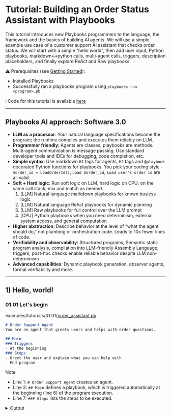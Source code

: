 # Tutorial: Building an Order Status Assistant with Playbooks

This tutorial introduces new Playbooks programmers to the language, the framework and the basics of building AI agents. We will use a simple example use case of a customer support AI assistant that checks order status. We will start with a simple “hello world”, then add user input, Python playbooks, markdown↔python calls, multi-agent calls, triggers, description placeholders, and finally explore ReAct and Raw playbooks.

:warning: Prerequisites (see [Getting Started](../get-started/index.md)):

- Installed Playbooks
- Successfully ran a playbooks program using `playbooks run <program>.pb`


:information_source: Code for this tutorial is available [here](https://github.com/playbooks-ai/playbooks/tree/main/examples/tutorials)

---

## Playbooks AI approach: Software 3.0

- **LLM as a processor**: Your natural language specifications become the program; the runtime compiles and executes them reliably on LLM.
- **Programmer friendly**: Agents are classes, playbooks are methods. Multi-agent communication is message passing. Use standard developer tools and IDEs for debugging, code completion, etc.
- **Simple syntax**: Use markdown `H1` tags for agents, `H2` tags and `@playbook` decorated Python functions for playbooks. You pick your coding style - `$order_id = LoadOrderId()`, `Load $order_id`, `Load user's order id` are all valid.
- **Soft + Hard logic**: Run soft logic on LLM, hard logic on CPU; on the same call stack; mix and match as needed.
    1. [LLM] Natural language markdown playbooks for known busiess logic 
    2. [LLM] Natural language ReAct playbooks for dynamic planning
    3. [LLM] Raw playbooks for full control over the LLM prompt
    4. [CPU] Python playbooks when you need determinism, external system access, and general computation
- **Higher abstraction**: Describe behavior at the level of “what the agent should do,” not plumbing or orchestration code. Leads to 10x fewer lines of code.
- **Verifiability and observability**: Structured programs, Semantic static program analysis, compilation into LLM-friendly Assembly Language, triggers, post-hoc checks enable reliable behavior despite LLM non-determinism
- **Advanced capabilities**: Dynamic playbook generation, observer agents, formal verifiability and more.

---

## 1) Hello, world!

### 01.01 Let's begin
examples/tutorials/01.01/[order_assistant.pb](https://github.com/playbooks-ai/playbooks/blob/main/examples/tutorials/01.01/order_assistant.pb)

```markdown linenums="1" title="order_assistant.pb"
# Order Support Agent
You are an agent that greets users and helps with order questions.

## Main
### Triggers
- At the beginning
### Steps
- Greet the user and explain what you can help with
- End program
```

Note:

- Line 1: `# Order Support Agent` creates an agent. 
- Line 3: `## Main` defines a playbook, which is triggered automatically at the beginning (line 6) of the program execution. 
- Line 7: `### Steps` lists the steps to be executed.

<details>
<summary>Output</summary>
```text
> playbooks run examples/tutorials/01.01/order_assistant.pb
ℹ Loading playbooks from: ['examples/tutorials/01.01/order_assistant.pb']
  Compiling agent: Order Support Agent

OrderSupportAgent: Hello! I'm your Order Support Agent. I'm here to help you with any questions or issues related to your orders. Whether you need to check order status, make changes, handle returns, or resolve any order-related concerns, I'm ready to assist you. How can I help you today?
```
</details>

:bulb: Playbooks framework caches LLM responses by default. So, if you run the program again, compilation will be skipped and you will see the same output. The cache can be disabled using a `playbooks.toml` [configuration file](../reference/config.md).

:exclamation: Notice that in the output, the agent listed capabilities that we haven't provided playbooks for.

Let's improve this by asking the agent to only list capabilties corresponding to the playbooks that we have provided.

### 01.02 Prompt Tuning

examples/tutorials/01.02/[order_assistant.pb](https://github.com/playbooks-ai/playbooks/blob/main/examples/tutorials/01.02/order_assistant.pb)
```markdown linenums="1" title="order_assistant.pb"
# Order Support Agent
You are an agent that greets users and helps with order questions. Note that your capabilities are limited to the playbooks defined below.

## Main
### Triggers
- At the beginning
### Steps
- Greet the user and explain what you can help with
- End program
```

Changes:

- Line 2: We added extra instructions to the agent.

<details>
<summary>Output</summary>

```text
> playbooks run examples/tutorials/01.02/order_assistant.pb
ℹ Loading playbooks from: ['examples/tutorials/01.02/order_assistant.pb']
  Compiling agent: Order Support Agent

OrderSupportAgent: Hello! I'm your Order Support Agent. I'm here to help you with any questions about your orders. However, I should let you know that my capabilities are currently limited to greeting you and providing this basic information. How can I assist you today?
```
</details>

Much better!

---

## 2) Ask for user input

Let's ask the user for their order id.

### 02.01 User input

examples/tutorials/02.01/[order_assistant.pb](https://github.com/playbooks-ai/playbooks/blob/main/examples/tutorials/02.01/order_assistant.pb)

```markdown linenums="1" title="order_assistant.pb"
# Order Support Agent
You are an agent that greets users and helps with order questions. Note that your capabilities are limited to the playbooks defined below.

## Main
### Triggers
- At the beginning
### Steps
- Greet the user and explain what you can help with
- Ask user for their order id
- Thank the user for providing the order id
- End program
```

Changes:

- Line 9: Here we ask the user for their order id.
- Line 10: New step to thank the user for providing the order id.

<details>
<summary>Output</summary>

```text
> playbooks run examples/tutorials/02.01/order_assistant.pb
ℹ Loading playbooks from: ['examples/tutorials/02.01/order_assistant.pb']

OrderSupportAgent: Hello! I'm your Order Support Agent. I'm here to help you with any questions about your orders. I can assist you with order status, tracking information, and other order-related inquiries.

OrderSupportAgent: To get started, could you please provide me with your order ID?

User: 47463874

OrderSupportAgent: Thank you for providing your order ID: 47463874. I have recorded this information.
```
</details>

### 02.02 Conversational Input

We want the agent to wait on line 9 until the user provides their order id. Let's add that instruction.

examples/tutorials/02.02/[order_assistant.pb](https://github.com/playbooks-ai/playbooks/blob/main/examples/tutorials/02.02/order_assistant.pb)

```markdown linenums="1" title="order_assistant.pb"
# Order Support Agent
You are an agent that greets users and helps with order questions. Note that your capabilities are limited to the playbooks defined below.

## Main
### Triggers
- At the beginning
### Steps
- Greet the user and explain what you can help with
- Ask user for their order id; engage in a conversation as needed
- Thank the user for providing the order id
- End program
```

Changes:

- Line 9: Here we add a new step to engage in a conversation as needed.

<details>
<summary>Output</summary>

```text
> playbooks run examples/tutorials/02.02/order_assistant.pb
ℹ Loading playbooks from: ['examples/tutorials/02.02/order_assistant.pb']
  Compiling agent: Order Support Agent

OrderSupportAgent: Hello! I'm your Order Support Agent. I'm here to help you with any questions about your orders. I can assist you with order status, tracking information, and other order-related inquiries.

OrderSupportAgent: To get started, could you please provide me with your order ID? This will help me look up your specific order details.

User: how are you

OrderSupportAgent: I'm doing well, thank you for asking! I'm here and ready to help you with your order. Could you please share your order ID so I can assist you with your order-related questions?

User: hold on.. let me look that up

OrderSupportAgent: No problem at all! Take your time finding your order ID. I'll wait here for you.

User: found it 44344456

OrderSupportAgent: Perfect! Thank you for providing your order ID: 44344456. I have that recorded now.
```
</details>

Notice that now the agent engaged in a conversation with the user while waiting for the order id.

### 02.03 Agent Behavior

This behavior trait can be added to the agent's instructions so it applies to any time the agent asks the user for some information.

examples/tutorials/02.03/[order_assistant.pb](https://github.com/playbooks-ai/playbooks/blob/main/examples/tutorials/02.03/order_assistant.pb)

```markdown linenums="1" title="order_assistant.pb"
# Order Support Agent
You are an agent that greets users and helps with order questions. Note that your capabilities are limited to the playbooks defined below.
Whenever you are asking for some information from the user, you engage the user in a conversation if needed without being pushy and you will wait for appropriate place in conversation to remind the user.

## Main
### Triggers
- At the beginning
### Steps
- Greet the user and explain what you can help with
- Ask user for their order id
- Thank the user for providing the order id
- End program
```

Changes:

- Line 3: We added instructions for the agent

<details>
<summary>Output</summary>
```text
> playbooks run examples/tutorials/02.03/order_assistant.pb
ℹ Loading playbooks from: ['examples/tutorials/02.03/order_assistant.pb']
  Compiling agent: Order Support Agent

OrderSupportAgent: Hello! I'm your Order Support Agent. I'm here to help you with any questions about your orders. I can assist you with tracking, status updates, and general order inquiries.

OrderSupportAgent: To get started, could you please provide your order ID? This will help me look up your specific order details.

User: how are you

OrderSupportAgent: I'm doing well, thank you for asking! I'm here and ready to help you with your order questions. To assist you best, I'll still need your order ID. Could you please share that with me?

User: nice weather here today.. how is it where you are

OrderSupportAgent: That sounds lovely! As an AI assistant, I don't experience weather, but I'm glad you're having a nice day. I'd love to help you with your order - could you please share your order ID so I can assist you with any questions or concerns you might have?

User: sure, i'll look that up

OrderSupportAgent: Perfect! Take your time finding your order ID. I'll be right here waiting to help you once you have it.

User: kk it's 88788790

OrderSupportAgent: Thank you for providing your order ID 88788790! I have that recorded now.
```

</details>

## 3) Validating the input

Let's add a new playbook to validate the order id.

### 03.01 Validation Playbook

examples/tutorials/03.01/[order_assistant.pb](https://github.com/playbooks-ai/playbooks/blob/main/examples/tutorials/03.01/order_assistant.pb)

```markdown linenums="1" title="order_assistant.pb"
# Order Support Agent
You are an agent that greets users and helps with order questions. Note that your capabilities are limited to the playbooks defined below.
Whenever you are asking for some information from the user, you engage the user in a conversation if needed without being pushy and you will wait for appropriate place in conversation to remind the user.

## Main
### Triggers
- At the beginning
### Steps
- Greet the user and explain what you can help with
- Ask user for their order id
- Validate the order id and keep asking until user provides a valid id
- Thank the user for providing the order id
- End program

## Validate order id
### Steps
- If order id is made up of 8 numbers
  - Return valid
- otherwise
  - Return invalid
```

Changes:

- Line 15: We added a new playbook to validate the order id.
- Line 11: After user provides the order id, now we call the `Validate order id` playbook to validate it, and engage with the user until they provide a valid id.

<details>
<summary>Output</summary>
```text
> playbooks run examples/tutorials/03.01/order_assistant.pb
ℹ Loading playbooks from: ['examples/tutorials/03.01/order_assistant.pb']
  Compiling agent: Order Support Agent

OrderSupportAgent: Hello! I'm your Order Support Agent. I'm here to help you with questions about your orders. I can assist you by looking up order information once you provide me with your order ID. How can I help you today?

OrderSupportAgent: To get started, could you please share your order ID with me? Take your time - I'll wait for you to provide it or let me know if you'd prefer not to continue.

User: 8843

OrderSupportAgent: I see that order ID '8843' isn't quite right - it looks like it needs to be 8 digits long. Could you please double-check your order ID and share the complete number with me?

User: 8843A098

OrderSupportAgent: I see that order ID '8843A098' contains letters, but order IDs should be exactly 8 digits only. Could you please check your order confirmation and share the correct 8-digit order ID?

User: 98745968

OrderSupportAgent: Perfect! Thank you for providing your order ID 98745968. I now have all the information I need to help you with your order.
```
</details>

**A note to my fellow Software Engineers:**

I know, `Return valid` looks weird. What is getting returned here exactly? Is it a string or a boolean? We aren't capturing the return value in the call on line 11 either. The call `Validate the order id` also doesn't match the playbook name `Validate order id` exactly. It all seems too fuzzy and a bit magical. *I realize that it makes you uncomfortable.*

You can **make the code explicit**. Declare the playbook like `## ValidateOrderId($order_id) -> bool`, use `return true` and `return false`. Change the call to `$valid = ValidateOrderId($order_id)`, and so on. Have it your way! This is also valid Playbooks code, but mostly unnecessary because of the compiler (see below). On the other hand, you could -

**Embrace the magic!** LLMs are highly capable semantic execution machines. By themselves, they are not reliable, so your hesitation is justifiable. But this is where the advanced engineering behind Playbooks comes in. The way Playbooks compiler and runtime are designed, you can expect reliable execution of semantic instructions. Of course, as with any AI software, thourough evaluation is still necessary.

The Playbooks compiler compiles `.pb` program to Playbooks Assembly Language (`.pbasm`), which converts some of the semantic instructions into explicit instructions, adds explicit type annotations, and so on. See the compiler generated PBAsm code below (actual [file](https://github.com/playbooks-ai/playbooks/blob/main/examples/tutorials/03.01/Order_Support_Agent_6a901f96b774fe82.pbasm)) -

<details>
<summary>Compiled .pbasm</summary>
```markdown title="Order_Support_Agent_6a901f96b774fe82.pbasm"
# OrderSupportAgent
You are an agent that greets users and helps with order questions. Note that your capabilities are limited to the playbooks defined below.
Whenever you are asking for some information from the user, you engage the user in a conversation if needed without being pushy and you will wait for appropriate place in conversation to remind the user.

## Main() -> None
Main interaction flow for order support assistance

### Triggers
- T1:BGN At the beginning

### Steps
- 01:QUE Say(user, Greet the user and explain what you can help with)
- 02:QUE Say(user, Ask user for their $order_id:str); YLD for user; done when user provides an order id or gives up
- 03:QUE $validation_result:str = ValidateOrderId(order_id=$order_id)
- 04:YLD for call
- 05:CND While $validation_result is invalid
  - 05.01:QUE Say(user, Ask user for a valid order id); YLD for user; done when user provides an order id or gives up
  - 05.02:QUE $validation_result:str = ValidateOrderId(order_id=$order_id)
  - 05.03:YLD for call
  - 05.04:JMP 05
- 06:QUE Say(user, Thank the user for providing the order id)
- 07:YLD for exit

## ValidateOrderId($order_id:str) -> str
Validates if the provided order ID meets the required format

### Steps
- 01:CND If order id is made up of 8 numbers
  - 01.01:RET valid
- 02:RET invalid
```

This looks a lot more like actual code, doesn't it? This is Assembly Language for the LLM, with opcodes like `QUE` for function calls, `CND` for conditional logic, and so on.

</details>

**:bulb: The goal is to make the agent's behavior specification as readable as possible, as if it is written for a competent employee.**

:warning: Don't use the explicit Python-like syntax unless absolutely necessary.

### 03.02 Using Triggers

Triggers is a powerful feature in Playbooks AI that enables declarative event-driven programming through natural language conditions. They allow playbooks to be dynamically invoked when specified conditions are met.

Let's add a trigger condition to the `Validate order id` playbook to **automatically run** when the user provides an order id.

examples/tutorials/03.02/[order_assistant.pb](https://github.com/playbooks-ai/playbooks/blob/main/examples/tutorials/03.02/order_assistant.pb)

```diff title="order_assistant.pb"
 - At the beginning
 ### Steps
 - Greet the user and explain what you can help with
-- Ask user for their order id
-- Validate the order id and keep asking until user provides a valid id
+- Ask user for their order id till user provides a valid order id
 - Thank the user for providing the order id
 - End program

 ## Validate order id
+### Trigger
+- When user provides order id
 ### Steps
 - If order id is made up of 8 numbers
   - Return valid
```

Changes:

- We no longer need to explicitly call the `Validate order id` playbook on line 11.
- We added a trigger condition to the `Validate order id` playbook to run automatically when the user provides an order id.

:bulb: Triggers dramatically simplify the code by composing the program's control flow dynamically.

---

## 4) Unified call stack

### 04.01 Markdown → Python

Use Python when you need data access, deterministic logic, or libraries. Define async functions decorated with `@playbook` inside python code blocks. You can call Python playbooks from any (Markdown or Python) playbook.

examples/tutorials/04.01/[order_assistant.pb](https://github.com/playbooks-ai/playbooks/blob/main/examples/tutorials/04.01/order_assistant.pb)

````diff linenums="1" title="order_assistant.pb"
 # Order Support Agent
 You are an agent that greets users and helps with order questions. Note that your capabilities are limited to the playbooks defined below.
 Whenever you are asking for some information from the user, you engage the user in a conversation if needed without being pushy and you will wait for appropriate place in conversation to remind the user.

+```python
+# In real life you'd query your DB or API here.
+_FAKE_ORDERS = {
+  "43345678": {"order_id": "43345678", "status": "Shipped", "expected_delivery_date": "2025-10-02"},
+  "29376452": {"order_id": "29376452", "status": "Processing", "expected_delivery_date": "2025-10-05"},
+}
+
+@playbook
+async def GetOrderStatus(order_id: str) -> dict:
+  """
+  Lookup an order's status by id.
+  Returns a dict with order_id, status, expected_delivery_date.
+  """
+
+  info = _FAKE_ORDERS.get(order_id.upper())
+  if not info:
+    # Return user-readable errors when called from markdown
+    return {"error": f"Order {order_id} was not found."}
+  return info
+```
+
 ## Main
 ### Triggers
 - At the beginning
@@ -9,6 +30,7 @@ Whenever you are asking for some information from the user, you engage the user
 - Greet the user and explain what you can help with
 - Ask user for their order id till user provides a valid order id
 - Thank the user for providing the order id
+- Get order status and tell user what it is
 - End program

 ## Validate order id
````

Changes:

- Lines 5-25: We added a Python playbook to get the order status.
- Line 33: We added a step to get the order status and tell the user what it is.

<details>
<summary>Output (unknown order id)</summary>
```text
> playbooks run examples/tutorials/04.01/order_assistant.pb
ℹ Loading playbooks from: ['examples/tutorials/04.01/order_assistant.pb']
  Compiling agent: Order Support Agent

OrderSupportAgent: Hello! I'm your Order Support Agent. I'm here to help you with any questions about your orders. I can look up order status and provide information about your purchases. How can I assist you today?

OrderSupportAgent: To get started, could you please provide your order ID? It should be an 8-digit number.

User: 34564323

OrderSupportAgent: Thank you for providing your order ID 34564323. Let me look up the status for you.

OrderSupportAgent: I'm sorry, but I couldn't find order 34564323 in our system. Please double-check your order ID or contact customer service if you believe this is an error.
```
</details>

<details>
<summary>Output (known order id)</summary>
```text
> playbooks run examples/tutorials/04.01/order_assistant.pb
ℹ Loading playbooks from: ['examples/tutorials/04.01/order_assistant.pb']

OrderSupportAgent: Hello! I'm your Order Support Agent. I'm here to help you with any questions about your orders. I can look up order status and provide information about your purchases. How can I assist you today?

OrderSupportAgent: To get started, could you please provide your order ID? It should be an 8-digit number.

User: 29376452

OrderSupportAgent: Thank you for providing your order ID 29376452. Let me look up the status for you.

OrderSupportAgent: Great news! I found your order 29376452. The current status is 'Processing' and your expected delivery date is October 5th, 2025. Your order is being prepared and will be shipped soon!
```
</details>

---

### 04.02 Python → Markdown

Let's add a Markdown playbook that summarizes the order status in a specific way, and call it from the `GetOrderStatus` playbook.

examples/tutorials/04.02/[order_assistant.pb](https://github.com/playbooks-ai/playbooks/blob/main/examples/tutorials/04.02/order_assistant.pb)

````diff linenums="1" title="order_assistant.pb"
 # Order Support Agent
 You are an agent that greets users and helps with order questions. Note that your capabilities are limited to the playbooks defined below.
 Whenever you are asking for some information from the user, you engage the user in a conversation if needed without being pushy and you will wait for appropriate place in conversation to remind the user.

+## SummarizeOrderStatus($order_status)
+### Steps
+- If order was shipped
+  - Return summary indicating expected_delivery_date and $1 store credit if the order gets delayed
+- If order is processing
+  - Return a summary apologizing that the order is not shipped yet and don't provide the expected delivery date unless user asked for it
+
 ```python
 # In real life you'd query your DB or API here.
 _FAKE_ORDERS = {
@@ -10,17 +17,17 @@ _FAKE_ORDERS = {
 }

 @playbook
-async def GetOrderStatus(order_id: str) -> dict:
+async def GetOrderStatus(order_id: str) -> str:
   """
   Lookup an order's status by id.
-  Returns a dict with order_id, status, expected_delivery_date.
+  Returns a string describing order status.
   """

   info = _FAKE_ORDERS.get(order_id.upper())
   if not info:
     # Return user-readable errors when called from markdown
-    return {"error": f"Order {order_id} was not found."}
-  return info
+    return f"Order {order_id} was not found."
+  return await SummarizeOrderStatus(info)
 ```

 ## Main
````

Changes:

- Lines 5-11: We added a Markdown playbook to summarize the order status.
- Line 33: We call the `SummarizeOrderStatus` playbook `GetOrderStatus` playbook.

<details>
<summary>Output (shipped order, $1 store credit)</summary>
```text
> playbooks run examples/tutorials/04.02/order_assistant.pb
ℹ Loading playbooks from: ['examples/tutorials/04.02/order_assistant.pb']
  Compiling agent: Order Support Agent

OrderSupportAgent: Hello! I'm your Order Support Agent. I'm here to help you check on your order status. Just provide me with your order ID and I'll look up the current status for you.

User: 43345678

OrderSupportAgent: Thank you for providing your order ID 43345678!

OrderSupportAgent: Great news! Your order 43345678 has been shipped and is expected to be delivered on 2025-10-02. If your order gets delayed, you'll receive $1 store credit as compensation.
```
</details>

<details>
<summary>Output (processing order)</summary>
```text
> playbooks run examples/tutorials/04.02/order_assistant.pb
ℹ Loading playbooks from: ['examples/tutorials/04.02/order_assistant.pb']

OrderSupportAgent: Hello! I'm your Order Support Agent. I'm here to help you check on your order status. Just provide me with your order ID and I'll look up the current status for you.

User: 29376452

OrderSupportAgent: Thank you for providing order ID 29376452. Let me look up the current status for you.

OrderSupportAgent: I apologize, but your order is still being processed and hasn't shipped yet. We're working on getting it ready for you as soon as possible.
```
</details>

<details>
<summary>Output (processing order, with expected delivery date)</summary>
```text
> playbooks run examples/tutorials/04.02/order_assistant.pb
ℹ Loading playbooks from: ['examples/tutorials/04.02/order_assistant.pb']

OrderSupportAgent: Hello! I'm your Order Support Agent. I'm here to help you check on your order status. Just provide me with your order ID and I'll look up the current status for you.

User: Here it is 29376452.. I am going on vacation soon so wondering if I get it before that.

OrderSupportAgent: Thank you for providing order ID 29376452! Let me check the status for you right away.

OrderSupportAgent: Your order #29376452 is currently being processed and hasn't shipped yet. However, I can see it has an expected delivery date of October 5th, 2025, so it should arrive well before your vacation! We're working on getting it ready for you as soon as possible.
```
</details>

### 04.03 Description placeholders

Now, let's say we want the agent to behave different based on whether a shipped order is overdue or not. We will update the playbook -

```diff title="order_assistant.pb"
-  - Return summary indicating expected_delivery_date and $1 store credit if the order gets delayed
+  - If order is overdue
+    - Return summary with apologies for the delay and indicating that $1 store credit was added to user's account
+  - Otherwise
+    - Return summary indicating expected_delivery_date and $1 store credit if the order gets delayed
```

But, the LLM won't know about today's date so we need to inject that information in the LLM context. Let's use playbook description placeholder feature to add today's date in the description of the `SummarizeOrder` playbook.

```diff title="order_assistant.pb"
 ## SummarizeOrderStatus($order_status)
+Summarize order status, taking into account today's date {date.today().strftime("%Y-%m-%d")}
```

Placeholder expression must be a valid Python expression. It will be evaluated, with access to any imports from python code blocks. In this case, we need the `date` module, so we need to import it in a python code block - see line 15 below.

examples/tutorials/04.03/[order_assistant.pb](https://github.com/playbooks-ai/playbooks/blob/main/examples/tutorials/04.03/order_assistant.pb)

````diff linenums="1" title="order_assistant.pb"
 ## SummarizeOrderStatus($order_status)
+Summarize order status, taking into account today's date {date.today().strftime("%Y-%m-%d")}
+
 ### Steps
 - If order was shipped
-  - Return summary indicating expected_delivery_date and $1 store credit if the order gets delayed
+  - If order is overdue
+    - Return summary with apologies for the delay and indicating that $1 store credit was added to user's account
+  - Otherwise
+    - Return summary indicating expected_delivery_date and $1 store credit if the order gets delayed
 - If order is processing
   - Return a summary apologizing that the order is not shipped yet and don't provide the expected delivery date unless user asked for it

 ```python
+from datetime import date
+
 # In real life you'd query your DB or API here.
 _FAKE_ORDERS = {
-  "43345678": {"order_id": "43345678", "status": "Shipped", "expected_delivery_date": "2025-10-02"},
+  "43345678": {"order_id": "43345678", "status": "Shipped", "expected_delivery_date": "2025-08-02"},
   "29376452": {"order_id": "29376452", "status": "Processing", "expected_delivery_date": "2025-10-05"},
 }
```
````

Changes:

- Line 2: Added a description with a placeholder for today's date.
- Line 7: Updated the expected delivery date for the shipped order to be 2025-08-02 to trigger the overdue behavior.

<details>
<summary>Output</summary>
```text
> playbooks run examples/tutorials/04.03/order_assistant.pb
ℹ Loading playbooks from: ['examples/tutorials/04.03/order_assistant.pb']
  Compiling agent: Order Support Agent

OrderSupportAgent: Hello! I'm your Order Support Agent. I'm here to help you check on your order status. Just provide me with your order ID and I'll look up the current status for you.

User: 43345678

OrderSupportAgent: Thank you for providing order ID 43345678. Let me look up your order status right away.

OrderSupportAgent: I apologize for the significant delay with your order 43345678. Your order was shipped but should have been delivered by August 2nd, 2025. Due to this delay, we've added $1 store credit to your account as compensation for the inconvenience.

```
</details>

Thanks for making it this far! Take a break. Smell a rose. Play with your cat.

Go build something cool with Playbooks!

---

More sections coming soon -

* Multiple agents

    * Create an agent with a public playbook
    * Call playbook directly
    * Send message to agent

* Triggers: react to user intent and state
* ReAct playbooks (no steps, think–act loop)
* Raw playbooks (full prompt control)
* !import directive

## Explore more

- [Agents](../reference/agents.md)
- [MCP Agents](../reference/mcp-agent.md)
- [Triggers](../reference/triggers.md)
- [Playbooks AI technology stack](../reference/playbooks-ai.md)
<!-- 





















---

## 6) Add another agent and call it

Agents are H1 sections. You can call another agent’s playbook like `ShippingAgent.CalculateETA(...)`.

````markdown
# Shipping Agent
Helps with shipping-specific tasks.

```python
from playbooks import playbook
from datetime import datetime, timedelta

@playbook(public=True)
async def CalculateETA(status: str, expected_delivery_date: str) -> str:
    """
    Returns a human-friendly ETA summary string.
    """
    try:
        due = datetime.fromisoformat(expected_delivery_date)
        days = (due.date() - datetime.utcnow().date()).days
        if status.lower() == "shipped":
            return f"Your package is on the way and should arrive in ~{days} day(s)."
        return f"Estimated delivery is in ~{days} day(s)."
    except Exception:
        return "Estimated delivery date is not available."
````

Back in `Order Support Agent`, call it:

```markdown
## SummarizeOrder($order_id, $status, $expected_delivery_date)
### Steps
- Tell the user "Order {$order_id} is {$status}. It's expected on {$expected_delivery_date}."
- $eta = Shipping Agent.CalculateETA($status, $expected_delivery_date)
- Tell the user $eta
- Return "done"
```

Tip:
- Use `public=True` to expose Python playbooks to other agents.

---

## 7) Triggers: react to user intent and state

Add triggers to run playbooks automatically when conditions are met.

```markdown
## HelpWithOrderStatus
### Triggers
- When user asks about order status
### Steps
- $order_id = CollectOrderId()
- CheckOrderStatus()
```

Common patterns:
- Temporal: `- After 5 minutes`
- Interaction: `- When user provides a new order id`
- State-based: `- When $attempts is greater than 3`
- Flow-based: `- After calling CollectOrderId`

---

## 8) Description placeholders

Placeholders inject dynamic context into the description shown to the LLM.

```markdown
## SupportSession
You’re helping customer {$name} with order {$order_id}. Be concise and friendly.

### Steps
- Ask a clarifying question if info is missing
- Proceed to CheckOrderStatus()
```

Placeholders can reference variables, call other playbooks, and evaluate Python expressions like `{round($score * 100)}%`.

---

## 9) ReAct playbooks (no steps, think–act loop)

When steps aren’t known upfront, omit `### Steps`. The default ReAct loop lets the LLM plan, act, and iterate.

```markdown
## InvestigateDelayedOrder
The order may be delayed. Determine the cause, verify with at least two signals, and propose a corrective action. Keep customer communication empathetic and brief.

### Triggers
- When user mentions delay or late delivery
```

Use ReAct for research, multi-step troubleshooting, or open-ended problem solving. Prefer standard markdown steps for prescribed flows.

---

## 10) Raw playbooks (full prompt control)

Use `execution_mode: raw` to send exactly your prompt (after placeholder substitution) as a single-shot LLM call.

```markdown
## CategorizeSupportTicket
execution_mode: raw

You will classify the ticket: "{$message}"
Respond with exactly one of:
- Order Status
- Refund
- Technical Support
- Other
```

Tradeoff: maximum control vs. fewer safety checks. Great for atomic labeling or bespoke prompts.

---

## 11) Coding style: natural language ↔ Python-like

You can write steps in different styles; choose per clarity and reliability.

- Natural language (most readable):
  ```markdown
  - Ask for a 6-10 character $order_id and validate it
  - Tell the user the ETA
  ```
- Explicit assignments (precise data flow):
  ```markdown
  - $order_id = CollectOrderId()
  - $order = GetOrderStatus($order_id)
  - $eta = Shipping Agent.CalculateETA($order.status, $order.expected_delivery_date)
  - Return $eta
  ```
- Semantic calls (let the compiler resolve intent):
  ```markdown
  - Check the status of the user’s order and provide the ETA
  ```
Guidelines:
- **Prefer natural language** for control flow and readability.
- **Use assignments** when passing values across steps or between playbooks.
- **Prefer semantic calls** when the intent is obvious; fall back to explicit calls for clarity or parameters.

---

## 12) Full example: putting it all together

````markdown
# Order Support Agent
Helps customers check order status and ETAs.

```python
from playbooks import playbook
from datetime import datetime, timedelta

_FAKE_ORDERS = {
    "A12345": {"order_id": "A12345", "status": "Shipped", "expected_delivery_date": "2025-10-02"},
    "B98765": {"order_id": "B98765", "status": "Processing", "expected_delivery_date": "2025-10-05"},
}

@playbook
async def GetOrderStatus(order_id: str) -> dict:
    info = _FAKE_ORDERS.get(order_id.upper())
    if not info:
        return {"error": f"Order {order_id} was not found."}
    return info
````

## Greet
### Triggers
- At the beginning
### Steps
- Greet the user and ask for their $name
- Say "Hello, $name! I can help you check your order status."
- $order_id = CollectOrderId()
- CheckOrderStatus()

## CollectOrderId
### Steps
- Ask for a 6-10 character $order_id (letters and numbers)
- While $order_id is not alphanumeric or length < 6 or length > 10
  - Tell the user "That doesn't look like a valid order id."
  - Ask again for $order_id
- Return $order_id

## CheckOrderStatus
### Steps
- $order = GetOrderStatus($order_id)
- If $order.error exists
  - Tell the user $order.error
  - End program
- Extract $status, $expected_delivery_date from $order
- SummarizeOrder($order_id, $status, $expected_delivery_date)

## SummarizeOrder($order_id, $status, $expected_delivery_date)
### Steps
- Tell the user "Order {$order_id} is {$status}. It's expected on {$expected_delivery_date}."
- $eta = Shipping Agent.CalculateETA($status, $expected_delivery_date)
- Tell the user $eta
- Return "done"

## HelpWithOrderStatus
### Triggers
- When user asks about order status
### Steps
- $order_id = CollectOrderId()
- CheckOrderStatus()

## InvestigateDelayedOrder
The order may be delayed. Determine the cause, verify with at least two signals, and propose a corrective action. Keep customer communication empathetic and brief.

### Triggers
- When user mentions delay or late delivery
````

```markdown
# Shipping Agent
Helps with shipping-specific tasks.

```python
from playbooks import playbook
from datetime import datetime

@playbook(public=True)
async def CalculateETA(status: str, expected_delivery_date: str) -> str:
    try:
        due = datetime.fromisoformat(expected_delivery_date)
        days = (due.date() - datetime.utcnow().date()).days
        if status.lower() == "shipped":
            return f"Your package is on the way and should arrive in ~{days} day(s)."
        return f"Estimated delivery is in ~{days} day(s)."
    except Exception:
        return "Estimated delivery date is not available."
```
````

12b) !include 
---

## 13) Run and iterate

- Run: `playbooks run order_assistant.pb`
- If using the web playground, start the server then load your `.pb` (see Applications > HTML Playground).
- Extend: log in users, verify identity, connect real data sources, add escalation to human support.

---

## 14) Key takeaways

- Combine **markdown steps** for behavior and **Python playbooks** for precision.
- Use **triggers** to react to events and intent naturally.
- Choose style per step: **natural language** for readability, **assignments** for data flow, **semantic calls** for intent.
- Reach for **ReAct** when plans are unknown; **Raw** when you need full prompt control. -->
